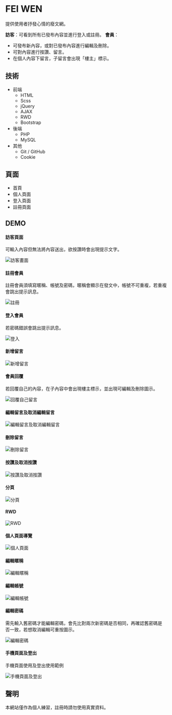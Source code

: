 # FEI WEN

提供使用者抒發心情的廢文網。

**訪客**：可看到所有已發布內容並進行登入或註冊。
**會員**：

- 可發布新內容，或對已發布內容進行編輯及刪除。
- 可對內容進行按讚、留言。
- 在個人內容下留言，子留言會出現「樓主」標示。

## 技術

- 前端
  - HTML
  - Scss
  - jQuery
  - AJAX
  - RWD
  - Bootstrap
- 後端
  - PHP
  - MySQL
- 其他
  - Git / GitHub
  - Cookie

## 頁面

- 首頁
- 個人頁面
- 登入頁面
- 註冊頁面

## DEMO

#### 訪客頁面

可輸入內容但無法將內容送出，欲按讚時會出現提示文字。

![訪客畫面](https://i.imgur.com/iIy6bHd.gif)

#### 註冊會員

註冊會員須填寫暱稱、帳號及密碼，暱稱會顯示在發文中，帳號不可重複，若重複會跳出提示訊息。

![註冊](https://i.imgur.com/HlHLoyz.gif)

#### 登入會員

若密碼錯誤會跳出提示訊息。

![登入](https://i.imgur.com/dE8bIO0.gif)

#### 新增留言

![新增留言](https://i.imgur.com/DszwAEq.gif)

#### 會員回覆

若回覆自己的內容，在子內容中會出現樓主標示，並出現可編輯及刪除圖示。

![回覆自己留言](https://i.imgur.com/Th9iCW2.gif)

#### 編輯留言及取消編輯留言

![編輯留言及取消編輯留言](https://i.imgur.com/NqeMrZv.gif)

#### 刪除留言

![刪除留言](https://i.imgur.com/NOdEhf1.gif)

#### 按讚及取消按讚

![按讚及取消按讚](https://i.imgur.com/fqLmLMB.gif)

#### 分頁

![分頁](https://i.imgur.com/52e95KQ.gif)

#### RWD

![RWD](https://i.imgur.com/SSrNo75.gif)

#### 個人頁面導覽

![個人頁面](https://i.imgur.com/zBKjXR9.gif)

#### 編輯暱稱

![編輯暱稱](https://i.imgur.com/yXYdnyq.gif)

#### 編輯帳號

![編輯帳號](https://i.imgur.com/g6GqDKD.gif)

#### 編輯密碼

需先輸入舊密碼才能編輯密碼，會先比對兩次新密碼是否相同，再確認舊密碼是
否一致，若想取消編輯可重按圖示。

![編輯密碼](https://i.imgur.com/mMiCiXj.gif)

#### 手機頁面及登出

手機頁面使用及登出使用範例

![手機頁面及登出](https://i.imgur.com/lNGZzRa.gif)

## 聲明

本網站僅作為個人練習，註冊時請勿使用真實資料。
